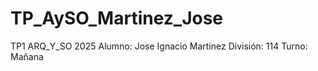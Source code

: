 # TP_AySO_Martinez_Jose
TP1 ARQ_Y_SO 2025
Alumno: Jose Ignacio Martinez
División: 114
Turno: Mañana
